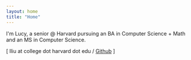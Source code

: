 ```yaml
---
layout: home
title: "Home"
---
```


I'm Lucy, a senior @ Harvard pursuing an BA in Computer Science + Math and an MS in Computer Science. 

[ lliu at college dot harvard dot edu / <a href="https://github.com/lliu12">Github</a> ]
